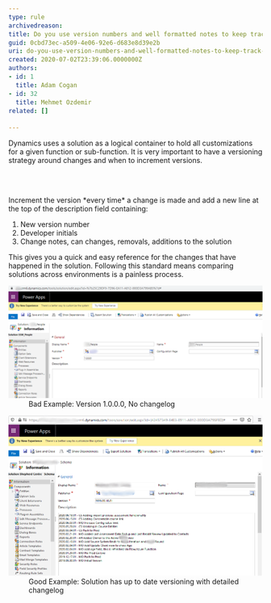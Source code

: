 ```yaml
---
type: rule
archivedreason: 
title: Do you use version numbers and well formatted notes to keep track of solution changes?
guid: 0cbd73ec-a509-4e06-92e6-d683e8d39e2b
uri: do-you-use-version-numbers-and-well-formatted-notes-to-keep-track-of-solution-changes
created: 2020-07-02T23:39:06.0000000Z
authors:
- id: 1
  title: Adam Cogan
- id: 32
  title: Mehmet Ozdemir
related: []

---
```



<p class="ssw15-rteElement-P">Dynamics uses a solution as a logical container to hold all customizations for a given function or sub-function. It is very important to have a versioning strategy around changes and when to increment versions.​<br></p>
<br><excerpt class='endintro'></excerpt><br>
<p class="ssw15-rteElement-P">Increment the version *every time* a change is made and add a new line at the top of the description field containing:​​<br></p><ol><li>New version number </li><li>Developer initials </li><li>​Change notes, can changes, removals, additions to the solution </li></ol><p class="ssw15-rteElement-P">This gives you a quick and easy reference for the changes that have happened in the solution. Following this standard means comparing solutions across environments is a painless process.</p><p></p><dl class="badImage"><dt>​<img src="change-log-bad.png" alt="change-log-bad.png" style="width:750px;" /></dt><dd>Bad Example: Version 1.0.0.0, No change​log</dd></dl><dl class="goodImage"><dt><img src="change-log-good.png" alt="change-log-good.png" style="width:750px;" /></dt><dd>Good Example: Solution has up to date versioning with detailed changelog<br></dd></dl>


